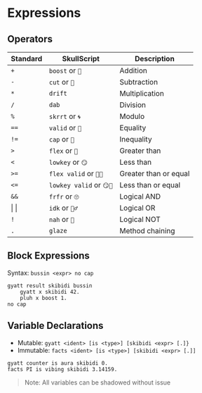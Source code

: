 # Expressions

## Operators

| Standard | SkullScript       | Description                     |
|----------|-------------------|---------------------------------|
| `+`      | `boost` or `🔋`         | Addition                        |
| `-`      | `cut`   or `🪫`            | Subtraction                     |
| `*`      | `drift`             | Multiplication                  |
| `/`      | `dab`             | Division                        |
| `%`      | `skrrt` or `🌀`           | Modulo                          |
| `==`     | `valid` or `💯`           | Equality                        |
| `!=`     | `cap`   or `🧢`     | Inequality                      |
| `>`      | `flex`  or `💪`        | Greater than                    |
| `<`      | `lowkey`  or `😏`      | Less than                       |
| `>=`     | `flex valid` or `💪💯`    | Greater than or equal           |
| `<=`     | `lowkey valid` or `😏💯`   | Less than or equal              |
| `&&`     | `frfr`  or `🙄`           | Logical AND                     |
|  &#124; &#124; | `idk` or `🤷‍♂️`       | Logical OR                      |
| `!`      | `nah` or `🤡`      | Logical NOT                     |
| `.`      | `glaze`           | Method chaining                 |

## Block Expressions

Syntax: `bussin <expr> no cap`

```skullbrain
gyatt result skibidi bussin
    gyatt x skibidi 42.
    pluh x boost 1.
no cap
```

## Variable Declarations

- Mutable: `gyatt <ident> [is <type>] [skibidi <expr> [.]}`
- Immutable: `facts <ident> [is <type>] [skibidi <expr> [.]]`

```skullbrain
gyatt counter is aura skibidi 0.
facts PI is vibing skibidi 3.14159.
```

> Note: All variables can be shadowed without issue
